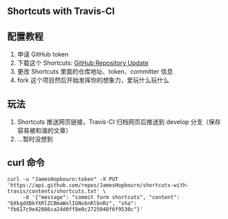 ## Shortcuts with Travis-CI

## 配置教程
1. 申请 GitHub token
2. 下载这个 Shortcuts: [GitHub Repository Update](https://www.icloud.com/shortcuts/f8fa8b7b0b4e41098bfe0c071c1ed6f1)
3. 更改 Shortcuts 里面的仓库地址、token、committer 信息
4. fork 这个项目然后开始发挥你的想象力，爱玩什么玩什么

## 玩法
1. Shortcuts 推送网页链接，Travis-CI 归档网页后推送到 develop 分支（保存容易被和谐的文章）
2. ...暂时没想到

## curl 命令
```
curl -u "JamesHopbourn:token" -X PUT 'https://api.github.com/repos/JamesHopbourn/shortcuts-with-travis/contents/shortcuts.txt' \
     -d '{"message": "commit form shortcuts", "content": "bXkgdXBkYXRlZCBmaWxlIGNvbnRlbnRz", "sha": "fb617c9e42866ca24d0ff8e0c2725048f6f9530c"}'
```

